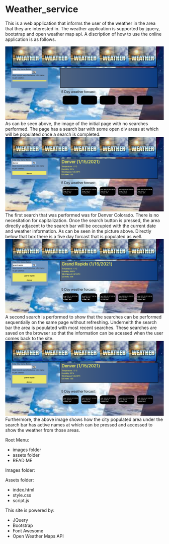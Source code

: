 # Weather_service
This is a web application that informs the user of the weather in the area that they are interested in.  The weather application is supported by jquery, bootstrap and open weather map api.  A discription of how to use the online application is as follows.

![no search image of page.](images/no_search.png)
As can be seen above, the image of the initial page with no searches performed.  The page has a search bar with some open div areas at which will be populated once a search is completed.
![image of a search for denvers weather.](images/denver_search.png)
The first search that was performed was for Denver Colorado.  There is no necesitation for capitalization.  Once the search button is pressed, the area directly adjacent to the search bar will be occupied with the current date and weather information.  As can be seen in the picture above.  Directly below that box there is a five day forcast that is populated as well.
![image of search for grand rapids weather.](images/grand_rapids_search.png)
A second search is performed to show that the searches can be performed sequentially on the same page without refreshing.  Underneith the search bar the area is populated with most recent searches.  These searches are saved on the browser so that the information can be acessed when the user comes back to the site.
![image of search for denver weather propigated from a list under search bar.](images/denver_search_from_list.png)
Furthermore, the above image shows how the city populated area under the search bar has active names at which can be pressed and accessed to show the weather from those areas.

Root Menu:
- images folder
- assets folder
- READ ME

Images folder:


Assets folder:
- index.html
- style.css
- script.js

This site is powered by:
- JQuery
- Bootstrap
- Font Awesome
- Open Weather Maps API
